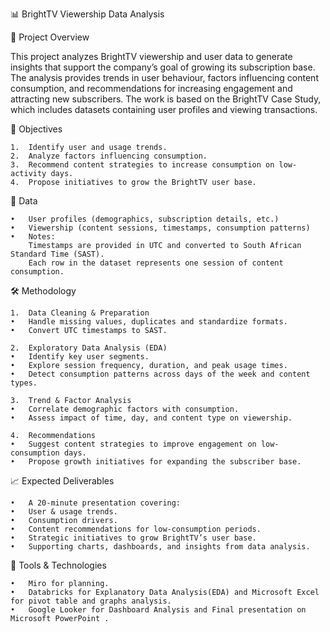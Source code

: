 📊 BrightTV Viewership Data Analysis

📌 Project Overview

This project analyzes BrightTV viewership and user data to generate insights that support the company’s goal of growing its subscription base. 
The analysis provides trends in user behaviour, factors influencing content consumption, and recommendations for increasing engagement and attracting new subscribers.
The work is based on the BrightTV Case Study, which includes datasets containing user profiles and viewing transactions.

🎯 Objectives

	1.	Identify user and usage trends.
	2.	Analyze factors influencing consumption.
	3.	Recommend content strategies to increase consumption on low-activity days.
	4.	Propose initiatives to grow the BrightTV user base.

📂 Data

	•	User profiles (demographics, subscription details, etc.)
	•	Viewership (content sessions, timestamps, consumption patterns)
	•	Notes:
		Timestamps are provided in UTC and converted to South African Standard Time (SAST).
		Each row in the dataset represents one session of content consumption.

🛠️ Methodology

	1.	Data Cleaning & Preparation
	•	Handle missing values, duplicates and standardize formats.
	•	Convert UTC timestamps to SAST.
	
	2.	Exploratory Data Analysis (EDA)
	•	Identify key user segments.
	•	Explore session frequency, duration, and peak usage times.
	•	Detect consumption patterns across days of the week and content types.
	
	3.	Trend & Factor Analysis
	•	Correlate demographic factors with consumption.
	•	Assess impact of time, day, and content type on viewership.
	
	4.	Recommendations
	•	Suggest content strategies to improve engagement on low-consumption days.
	•	Propose growth initiatives for expanding the subscriber base.

📈 Expected Deliverables

	•	A 20-minute presentation covering:
	•	User & usage trends.
	•	Consumption drivers.
	•	Content recommendations for low-consumption periods.
	•	Strategic initiatives to grow BrightTV’s user base.
	•	Supporting charts, dashboards, and insights from data analysis.

🚀 Tools & Technologies

	•	Miro for planning.
	•	Databricks for Explanatory Data Analysis(EDA) and Microsoft Excel for pivot table and graphs analysis.
	•	Google Looker for Dashboard Analysis and Final presentation on Microsoft PowerPoint .
